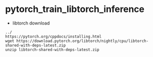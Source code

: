 # pytorch_train_libtorch_inference

* libtorch download 
```
../
https://pytorch.org/cppdocs/installing.html
wget https://download.pytorch.org/libtorch/nightly/cpu/libtorch-shared-with-deps-latest.zip
unzip libtorch-shared-with-deps-latest.zip
```
